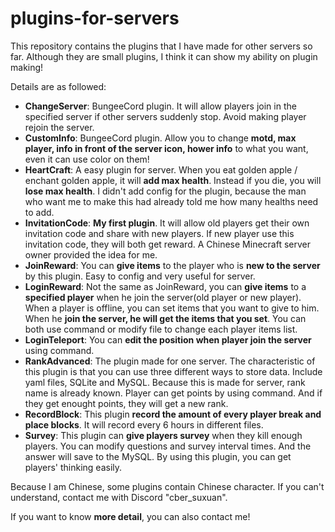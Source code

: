 # plugins-for-servers
This repository contains the plugins that I have made for other servers so far. Although they are small plugins, I think it can show my ability on plugin making!


Details are as followed:
- **ChangeServer**: BungeeCord plugin. It will allow players join in the specified server if other servers suddenly stop. Avoid making player rejoin the server.
- **CustomInfo**: BungeeCord plugin. Allow you to change **motd, max player, info in front of the server icon, hower info** to what you want, even it can use color on them!
- **HeartCraft**: A easy plugin for server. When you eat golden apple / enchant golden apple, it will **add max health**. Instead if you die, you will **lose max health**. I didn't add config for the plugin, because the man who want me to make this had already told me how many healths need to add.
- **InvitationCode**: **My first plugin**. It will allow old players get their own invitation code and share with new players. If new player use this invitation code, they will both get reward. A Chinese Minecraft server owner provided the idea for me.
- **JoinReward**: You can **give items** to the player who is **new to the server** by this plugin. Easy to config and very useful for server.
- **LoginReward**: Not the same as JoinReward, you can **give items** to a **specified player** when he join the server(old player or new player). When a player is offline, you can set items that you want to give to him. When he **join the server, he will get the items that you set**. You can both use command or modify file to change each player items list.
- **LoginTeleport**: You can **edit the position when player join the server** using command.
- **RankAdvanced**: The plugin made for one server. The characteristic of this plugin is that you can use three different ways to store data. Include yaml files, SQLite and MySQL. Because this is made for server, rank name is already known. Player can get points by using command. And if they get enought points, they will get a new rank.
- **RecordBlock**: This plugin **record the amount of every player break and place blocks**. It will record every 6 hours in different files.
- **Survey**: This plugin can **give players survey** when they kill enough players. You can modify questions and survey interval times. And the answer will save to the MySQL. By using this plugin, you can get players' thinking easily.

Because I am Chinese, some plugins contain Chinese character. If you can't understand, contact me with Discord "cber_suxuan".

If you want to know **more detail**, you can also contact me!
